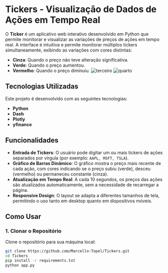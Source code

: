 # Tickers - Visualização de Dados de Ações em Tempo Real

O **Ticker** é um aplicativo web interativo desenvolvido em Python que permite monitorar e visualizar as variações de preços de ações em tempo real. A interface é intuitiva e permite monitorar múltiplos tickers simultaneamente, exibindo as variações com cores distintas:

- **Cinza**: Quando o preço não teve alteração significativa.
- **Verde**: Quando o preço aumentou.
- **Vermelho**: Quando o preço diminuiu.
![terceiro](https://github.com/user-attachments/assets/dab2983f-adf1-443e-a798-2a1c7d0467bc)
![quarto](https://github.com/user-attachments/assets/dcb41e63-9fe5-43d6-81ee-473458ef1bbb)


## Tecnologias Utilizadas

Este projeto é desenvolvido com as seguintes tecnologias:

- **Python**
- **Dash**
- **Plotly**
- **yfinance**
## Funcionalidades

- **Entrada de Tickers**: O usuário pode digitar um ou mais tickers de ações separados por vírgula (por exemplo: `AAPL, MSFT, TSLA`).
- **Gráfico de Barras Dinâmico**: O gráfico mostra o preço mais recente de cada ação, com cores indicando se o preço subiu (verde), desceu (vermelho) ou permaneceu constante (cinza).
- **Atualização em Tempo Real**: A cada 10 segundos, os preços das ações são atualizados automaticamente, sem a necessidade de recarregar a página.
- **Responsive Design**: O layout se adapta a diferentes tamanhos de tela, permitindo o uso tanto em desktop quanto em dispositivos móveis.


## Como Usar

### 1. Clonar o Repositório

Clone o repositório para sua máquina local:

```bash
git clone https://github.com/Marcello-Topel/Tickers.git
cd Tickers
pip install -r requirements.txt
python app.py
